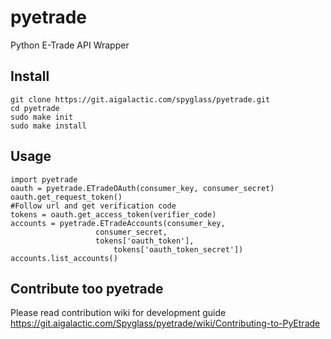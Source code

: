 # pyetrade

Python E-Trade API Wrapper

## Install
	git clone https://git.aigalactic.com/spyglass/pyetrade.git
	cd pyetrade
	sudo make init
	sudo make install

## Usage
	import pyetrade
	oauth = pyetrade.ETradeOAuth(consumer_key, consumer_secret)
	oauth.get_request_token()
	#Follow url and get verification code
	tokens = oauth.get_access_token(verifier_code)
	accounts = pyetrade.ETradeAccounts(consumer_key,
					   consumer_secret, 
					   tokens['oauth_token'],
				           tokens['oauth_token_secret'])
	accounts.list_accounts()

## Contribute too pyetrade
Please read contribution wiki for development guide https://git.aigalactic.com/Spyglass/pyetrade/wiki/Contributing-to-PyEtrade
